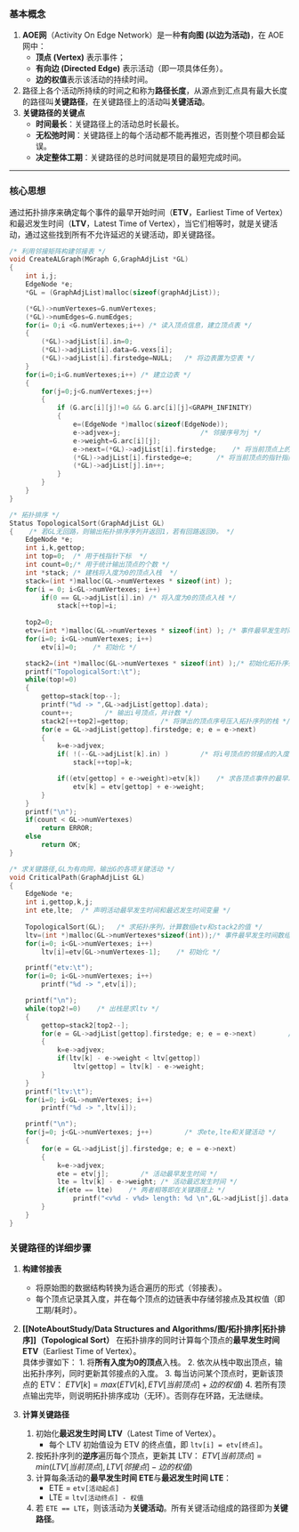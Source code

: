 ### **基本概念**
1. **AOE网**（Activity On Edge Network）是一种**有向图 (以边为活动)**，在 AOE 网中：
	 - **顶点 (Vertex)** 表示事件；
	- **有向边 (Directed Edge)** 表示活动（即一项具体任务）。
	- **边的权值**表示该活动的持续时间。
2. 路径上各个活动所持续的时间之和称为**路径长度**，从源点到汇点具有最大长度的路径叫**关键路径**，在关键路径上的活动叫**关键活动**。
3.  **关键路径的关键点**
	- **时间最长**：关键路径上的活动总时长最长。
	- **无松弛时间**：关键路径上的每个活动都不能再推迟，否则整个项目都会延误。
	- **决定整体工期**：关键路径的总时间就是项目的最短完成时间。

---
### **核心思想**
通过拓扑排序来确定每个事件的最早开始时间（**ETV**，Earliest Time of Vertex）和最迟发生时间（**LTV**，Latest Time of Vertex），当它们相等时，就是关键活动，通过这些找到所有不允许延迟的关键活动，即关键路径。
```c
/* 利用邻接矩阵构建邻接表 */
void CreateALGraph(MGraph G,GraphAdjList *GL)
{
    int i,j;
    EdgeNode *e;
    *GL = (GraphAdjList)malloc(sizeof(graphAdjList));

    (*GL)->numVertexes=G.numVertexes;
    (*GL)->numEdges=G.numEdges;
    for(i= 0;i <G.numVertexes;i++) /* 读入顶点信息，建立顶点表 */
    {
        (*GL)->adjList[i].in=0;
        (*GL)->adjList[i].data=G.vexs[i];
        (*GL)->adjList[i].firstedge=NULL;   /* 将边表置为空表 */
    }
    for(i=0;i<G.numVertexes;i++) /* 建立边表 */
    {
        for(j=0;j<G.numVertexes;j++)
        {
            if (G.arc[i][j]!=0 && G.arc[i][j]<GRAPH_INFINITY)
            {
                e=(EdgeNode *)malloc(sizeof(EdgeNode));
                e->adjvex=j;                    /* 邻接序号为j */  
                e->weight=G.arc[i][j];
                e->next=(*GL)->adjList[i].firstedge;    /* 将当前顶点上的指向的结点指针赋值给e */
                (*GL)->adjList[i].firstedge=e;      /* 将当前顶点的指针指向e  */  
                (*GL)->adjList[j].in++;
            }
        }
    }
}

/* 拓扑排序 */
Status TopologicalSort(GraphAdjList GL)
{    /* 若GL无回路，则输出拓扑排序序列并返回1，若有回路返回0。 */    
    EdgeNode *e;    
    int i,k,gettop;  
    int top=0;  /* 用于栈指针下标  */
    int count=0;/* 用于统计输出顶点的个数 */  
    int *stack; /* 建栈将入度为0的顶点入栈  */  
    stack=(int *)malloc(GL->numVertexes * sizeof(int) );    
    for(i = 0; i<GL->numVertexes; i++)                
        if(0 == GL->adjList[i].in) /* 将入度为0的顶点入栈 */    
            stack[++top]=i;    
            
    top2=0;    
    etv=(int *)malloc(GL->numVertexes * sizeof(int) ); /* 事件最早发生时间数组 */    
    for(i=0; i<GL->numVertexes; i++)        
        etv[i]=0;    /* 初始化 */

    stack2=(int *)malloc(GL->numVertexes * sizeof(int) );/* 初始化拓扑序列栈 */
    printf("TopologicalSort:\t");
    while(top!=0)    
    {        
        gettop=stack[top--];        
        printf("%d -> ",GL->adjList[gettop].data);        
        count++;        /* 输出i号顶点，并计数 */
        stack2[++top2]=gettop;        /* 将弹出的顶点序号压入拓扑序列的栈 */
        for(e = GL->adjList[gettop].firstedge; e; e = e->next)        
        {            
            k=e->adjvex;            
            if( !(--GL->adjList[k].in) )        /* 将i号顶点的邻接点的入度减1，如果减1后为0，则入栈 */                
                stack[++top]=k;

            if((etv[gettop] + e->weight)>etv[k])    /* 求各顶点事件的最早发生时间etv值 */                
                etv[k] = etv[gettop] + e->weight;
        }    
    }    
    printf("\n");  
    if(count < GL->numVertexes)        
        return ERROR;    
    else      
        return OK;
}

/* 求关键路径,GL为有向网，输出G的各项关键活动 */
void CriticalPath(GraphAdjList GL)
{    
    EdgeNode *e;    
    int i,gettop,k,j;    
    int ete,lte;  /* 声明活动最早发生时间和最迟发生时间变量 */      
    
    TopologicalSort(GL);   /* 求拓扑序列，计算数组etv和stack2的值 */
    ltv=(int *)malloc(GL->numVertexes*sizeof(int));/* 事件最早发生时间数组 */  
    for(i=0; i<GL->numVertexes; i++)        
        ltv[i]=etv[GL->numVertexes-1];    /* 初始化 */        

    printf("etv:\t");  
    for(i=0; i<GL->numVertexes; i++)        
        printf("%d -> ",etv[i]);    

    printf("\n");
    while(top2!=0)    /* 出栈是求ltv */    
    {        
        gettop=stack2[top2--];        
        for(e = GL->adjList[gettop].firstedge; e; e = e->next)        /* 求各顶点事件的最迟发生时间ltv值 */        
        {            
            k=e->adjvex;            
            if(ltv[k] - e->weight < ltv[gettop])              
                ltv[gettop] = ltv[k] - e->weight;        
        }  
    }    
    printf("ltv:\t");  
    for(i=0; i<GL->numVertexes; i++)        
        printf("%d -> ",ltv[i]);    

    printf("\n");
    for(j=0; j<GL->numVertexes; j++)        /* 求ete,lte和关键活动 */        
    {            
        for(e = GL->adjList[j].firstedge; e; e = e->next)     
        {                
            k=e->adjvex;                
            ete = etv[j];        /* 活动最早发生时间 */          
            lte = ltv[k] - e->weight; /* 活动最迟发生时间 */     
            if(ete == lte)    /* 两者相等即在关键路径上 */      
                printf("<v%d - v%d> length: %d \n",GL->adjList[j].data,GL->adjList[k].data,e->weight);
        }        
    }
}
```
### **关键路径的详细步骤**
1. **构建邻接表**
	- 将原始图的数据结构转换为适合遍历的形式（邻接表）。
	- 每个顶点记录其入度，并在每个顶点的边链表中存储邻接点及其权值（即工期/耗时）。

2. **[[NoteAboutStudy/Data Structures and  Algorithms/图/拓扑排序|拓扑排序]]（Topological Sort）**
	在拓扑排序的同时计算每个顶点的**最早发生时间 ETV**（Earliest Time of Vertex）。  
	具体步骤如下：
		1. 将**所有入度为0的顶点**入栈。
		2. 依次从栈中取出顶点，输出拓扑序列，同时更新其邻接点的入度。
		3. 每当访问某个顶点时，更新该顶点的 ETV：
			$ETV[k] = max(ETV[k],ETV[当前顶点] + 边的权值)$
		4. 若所有顶点输出完毕，则说明拓扑排序成功（无环）。否则存在环路，无法继续。

3. **计算关键路径**
	1. 初始化**最迟发生时间 LTV**（Latest Time of Vertex）。
	    - 每个 LTV 初始值设为 ETV 的终点值，即 `ltv[i] = etv[终点]`。
	2. 按拓扑序列的**逆序**遍历每个顶点，更新其 LTV：
		$ETV[当前顶点] = min(LTV[当前顶点],LTV[邻接点] - 边的权值)$
	3. 计算每条活动的**最早发生时间 ETE**与**最迟发生时间 LTE**：
	    - ETE = `etv[活动起点]`
	    - LTE = `ltv[活动终点] - 权值`
	4. 若 `ETE == LTE`，则该活动为**关键活动**。所有关键活动组成的路径即为**关键路径**。